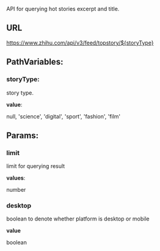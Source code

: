 API for querying hot stories excerpt and title.

## URL

https://www.zhihu.com/api/v3/feed/topstory/${storyType}

## PathVariables:

### storyType:

story type.

**value**:

null, 'science', 'digital', 'sport', 'fashion', 'film'

## Params:

### limit

limit for querying result

**values**:

number


### desktop

boolean to denote whether platform is desktop or mobile

**value**

boolean
